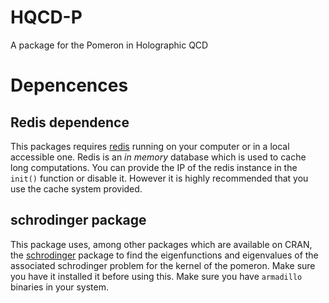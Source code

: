 # HQCD-P
A package for the Pomeron in Holographic QCD

# Depencences

## Redis dependence
This packages requires [redis](https://redis.io/) running on your computer or in a local accessible one. Redis is an *in memory* database which is used to cache long computations. You can provide the IP of the redis instance in the `init()` function or disable it. However it is highly recommended that you use the cache system provided.

## schrodinger package
This package uses, among other packages which are available on CRAN, the [schrodinger](https://github.com/rcarcasses/schrodinger) package to find the eigenfunctions and eigenvalues of the associated schrodinger problem for the kernel of the pomeron. Make sure you have it installed it before using this. Make sure you have `armadillo` binaries in your system.
